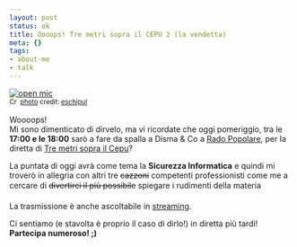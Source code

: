 ```yaml
--- 
layout: post
status: ok
title: Oooops! Tre metri sopra il CEPU 2 (la vendetta)
meta: {}
tags: 
- about-me
- talk
---
```

<a href="http://www.flickr.com/photos/16638697@N00/555287661/" title="open mic" target="_blank"><img src="http://farm2.static.flickr.com/1118/555287661_0951fd05dc.jpg" alt="open mic" border="0" /></a>  
<small><a href="http://creativecommons.org/licenses/by-sa/2.0/" title="Attribution-ShareAlike License" target="_blank"><img src="http://www.lastknight.com/wp-content/plugins/photo-dropper/images/cc.png" alt="Creative Commons License" border="0" width="16" height="16" align="absmiddle" /></a> <a href="http://www.photodropper.com/photos/" target="_blank">photo</a> credit: <a href="http://www.flickr.com/photos/16638697@N00/555287661/" title="eschipul" target="_blank">eschipul</a></small>  
  
Woooops!  
Mi sono dimenticato di dirvelo, ma vi ricordate che oggi pomeriggio, tra le <strong>17:00 e le 18:00</strong> sarò a fare da spalla a Disma &amp; Co a <a href="http://www.radiopopolare.it/poplive/diretta/">Rado Popolare</a>, per la diretta di <a href="http://www.radiopopolare.it/trasmissioni/tre-metri-sopra-il-cepu/">Tre metri sopra il Cepu</a>?  
  
La puntata di oggi avrà come tema la <strong>Sicurezza Informatica</strong> e quindi mi troverò in allegria con altri tre <s>cazzoni</s> competenti professionisti come me a cercare di <s>divertirci il più possibile</s> spiegare i rudimenti della materia  
  
La trasmissione è anche ascoltabile in <a href="http://www.radiopopolare.it/poplive/diretta/">streaming</a>.  
  
Ci sentiamo (e stavolta è proprio il caso di dirlo!) in diretta più tardi!  
**Partecipa numeroso! ;)** 
